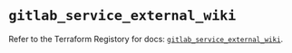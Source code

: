 # `gitlab_service_external_wiki`

Refer to the Terraform Registory for docs: [`gitlab_service_external_wiki`](https://www.terraform.io/docs/providers/gitlab/r/service_external_wiki).
